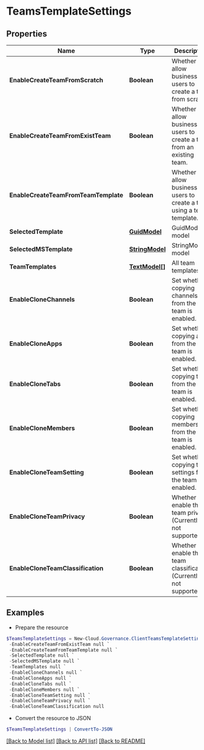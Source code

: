 # TeamsTemplateSettings
## Properties

Name | Type | Description | Notes
------------ | ------------- | ------------- | -------------
**EnableCreateTeamFromScratch** | **Boolean** | Whether to allow business users to create a team from scratch. | [optional] [default to $false]
**EnableCreateTeamFromExistTeam** | **Boolean** | Whether to allow business users to create a team from an existing team. | [optional] [default to $false]
**EnableCreateTeamFromTeamTemplate** | **Boolean** | Whether to allow business users to create a team using a team template. | [optional] [default to $false]
**SelectedTemplate** | [**GuidModel**](GuidModel.md) | GuidModel model | [optional] 
**SelectedMSTemplate** | [**StringModel**](StringModel.md) | StringModel model | [optional] 
**TeamTemplates** | [**TextModel[]**](TextModel.md) | All team templates | [optional] 
**EnableCloneChannels** | **Boolean** | Set whether copying channels from the team is enabled. | [optional] [default to $false]
**EnableCloneApps** | **Boolean** | Set whether copying apps from the team is enabled. | [optional] [default to $false]
**EnableCloneTabs** | **Boolean** | Set whether copying tabs from the team is enabled. | [optional] [default to $false]
**EnableCloneMembers** | **Boolean** | Set whether copying members from the team is enabled. | [optional] [default to $false]
**EnableCloneTeamSetting** | **Boolean** | Set whether copying team settings from the team is enabled. | [optional] [default to $false]
**EnableCloneTeamPrivacy** | **Boolean** | Whether to enable the team privacy. (Currently not supported) | [optional] [default to $false]
**EnableCloneTeamClassification** | **Boolean** | Whether to enable the team classification. (Currently not supported) | [optional] [default to $false]

## Examples

- Prepare the resource
```powershell
$TeamsTemplateSettings = New-Cloud.Governance.ClientTeamsTemplateSettings  -EnableCreateTeamFromScratch null `
 -EnableCreateTeamFromExistTeam null `
 -EnableCreateTeamFromTeamTemplate null `
 -SelectedTemplate null `
 -SelectedMSTemplate null `
 -TeamTemplates null `
 -EnableCloneChannels null `
 -EnableCloneApps null `
 -EnableCloneTabs null `
 -EnableCloneMembers null `
 -EnableCloneTeamSetting null `
 -EnableCloneTeamPrivacy null `
 -EnableCloneTeamClassification null
```

- Convert the resource to JSON
```powershell
$TeamsTemplateSettings | ConvertTo-JSON
```

[[Back to Model list]](../README.md#documentation-for-models) [[Back to API list]](../README.md#documentation-for-api-endpoints) [[Back to README]](../README.md)

